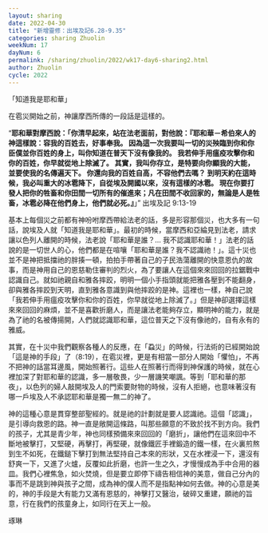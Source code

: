 ```yaml
---
layout: sharing
date: 2022-04-30
title: "新增靈修：出埃及記6.28-9.35"
categories: sharing Zhuolin
weekNum: 17
dayNum: 6
permalink: /sharing/zhuolin/2022/wk17-day6-sharing2.html
author: Zhuolin
cycle: 2022
---  
```


「知道我是耶和華」

在雹災開始之前，神讓摩西所傳的一段話是這樣的。

“**耶和華對摩西說：「你清早起來，站在法老面前，對他說：『耶和華－希伯來人的神這樣說：容我的百姓去，好事奉我。 因為這一次我要叫一切的災殃臨到你和你臣僕並你百姓的身上，叫你知道在普天下沒有像我的。 我若伸手用瘟疫攻擊你和你的百姓，你早就從地上除滅了。 其實，我叫你存立，是特要向你顯我的大能，並要使我的名傳遍天下。 你還向我的百姓自高，不容他們去嗎？ 到明天約在這時候，我必叫重大的冰雹降下，自從埃及開國以來，沒有這樣的冰雹。 現在你要打發人把你的牲畜和你田間一切所有的催進來；凡在田間不收回家的，無論是人是牲畜，冰雹必降在他們身上，他們就必死。』**」” 出埃及記‬ ‭9:13-19‬

基本上每個災之前都有神吩咐摩西帶給法老的話，多是形容那個災，也大多有一句話，說埃及人就「知道我是耶和華」。最初的時候，當摩西和亞綸見到法老，請求讓以色列人離開的時候，法老說「耶和華是誰？… 我不認識耶和華！」法老的話說的是一切世人的心，他們都是在喧嚷「耶和華是誰？我不認識祂！」。這十災也並不是神把抵擋祂的胖揍一頓，拍拍手帶著自己的子民浩蕩離開的快意恩仇的故事，而是神用自己的恩慈勒住審判的烈火，為了要讓人在這個來來回回的拉鋸戰中認識自己。就如祂親自和雅各摔跤，明明一個小手指頭就能把雅各壓到不能翻身，卻與雅各摔跤到天明，直到雅各意識到與他摔跤的是神。這裡也一樣，神自己說「我若伸手用瘟疫攻擊你和你的百姓，你早就從地上除滅了。」但是神卻選擇這樣來來回回的麻煩，並不是喜歡折磨人，而是讓法老能夠存立，顯明神的能力，就是為了祂的名被傳揚開，人們就認識耶和華，這位普天之下沒有像祂的，自有永有的雅威。

其實，在十災中我們觀察各種人的反應，在「蝨災」的時候，行法術的已經開始說「這是神的手段」了（8:19），在雹災裡，更是有相當一部分人開始「懼怕」，不再不把神的話當耳邊風，開始照著行。這些人在照著行而得到神保護的時候，就在心裡加深了對耶和華的認識，多一層敬畏，少一層譏笑嘲諷。等到「耶和華的那夜」，以色列的婦人敲開埃及人的門索要財物的時候，沒有人拒絕，也意味著沒有哪一戶埃及人不承認耶和華是獨一無二的神了。

神的這種心意是貫穿整部聖經的。就是祂的計劃就是要人認識祂。這個「認識」，是引導向救恩的路。神一直是敞開這條路，叫那些願意的不致於找不到方向。我們的孩子，尤其是青少年，神也同樣預備來來回回的「磨折」，讓他們在這來回中不斷地被擊打，又堅硬，再擊打，再堅硬，就像鐵匠手裡鍛造的鐵一樣，在火裏煎熬到生不如死，在鐵鎚下擊打到無法堅持自己本來的形狀，又在水裡浸一下，還沒有舒爽一下，又進了火爐，反覆如此折磨，也許一生之久，才慢慢成為手中合用的器皿。我們心裡焦急，如火焚燒，但是要立即停下禱告相信神的美意，做自己分內的事而不是跳到神與孩子之間，成為神的僕人而不是指點神如何去做。神的心意是美的，神的手段是大有能力又滿有恩慈的，神擊打又醫治，破碎又重建，願祂的旨意，行在我們的孩童身上，如同行在天上一般。

琢琳
